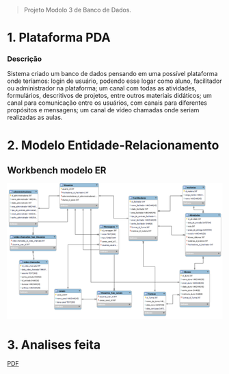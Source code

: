 > Projeto Modolo 3 de Banco de Dados.  

# 1. Plataforma PDA

### Descrição
Sistema criado um banco de dados  pensando em uma possível plataforma onde teríamos: login de usuário, podendo esse logar como aluno, facilitador ou administrador na plataforma; um canal com todas as atividades, formulários, descritivos de projetos, entre outros materiais didáticos; um canal para comunicação entre os usuários, com canais para diferentes propósitos e mensagens; um canal de vídeo chamadas onde seriam realizadas as aulas.



# 2. Modelo Entidade-Relacionamento 

## Workbench modelo ER
![](modelo.png)
# 3. Analises feita 
 
<a href="https://drive.google.com/file/d/1hXjygGlAUzjvd6u4bPihDx3S7DNEMGqZ/view">PDF</a>